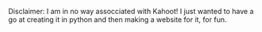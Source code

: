 Disclaimer:
I am in no way assocciated with Kahoot!
I just wanted to have a go at creating it in python and then making a website for it, for fun.

